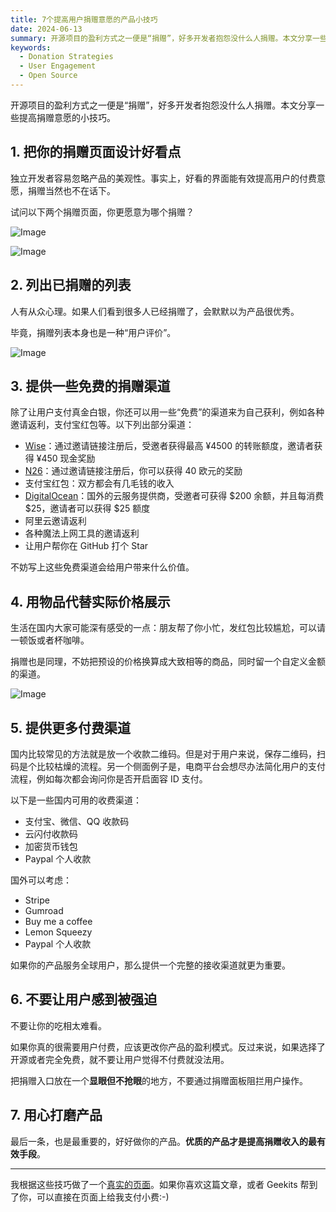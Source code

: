 ```yaml
---
title: 7个提高用户捐赠意愿的产品小技巧
date: 2024-06-13
summary: 开源项目的盈利方式之一便是“捐赠”，好多开发者抱怨没什么人捐赠。本文分享一些提高捐赠意愿的小技巧。
keywords:
  - Donation Strategies
  - User Engagement
  - Open Source
---
```



开源项目的盈利方式之一便是“捐赠”，好多开发者抱怨没什么人捐赠。本文分享一些提高捐赠意愿的小技巧。

## 1. 把你的捐赠页面设计好看点

独立开发者容易忽略产品的美观性。事实上，好看的界面能有效提高用户的付费意愿，捐赠当然也不在话下。

试问以下两个捐赠页面，你更愿意为哪个捐赠？



![Image](/image/post/cd4b489b-d2ed-4adb-b8b1-79505bd83f04_Screenshot_2024-03-28_at_13.53.41.png)

![Image](/image/post/30969b79-70d7-40b3-8a2f-7d1ece224583_Screenshot_2024-03-28_at_13.56.38.png)

## 2. 列出已捐赠的列表

人有从众心理。如果人们看到很多人已经捐赠了，会默默以为产品很优秀。

毕竟，捐赠列表本身也是一种“用户评价”。

![Image](/image/post/954a1352-8bba-4242-9d66-364480680f3c_Screenshot_2024-03-29_at_14.22.05.png)

## 3. 提供一些免费的捐赠渠道

除了让用户支付真金白银，你还可以用一些“免费”的渠道来为自己获利，例如各种邀请返利，支付宝红包等。以下列出部分渠道：
- [Wise](https://wise.com/invite/imc/renew279)：通过邀请链接注册后，受邀者获得最高 ¥4500 的转账额度，邀请者获得 ¥450 现金奖励
- [N26](https://n26.com/r/renjiew1161)：通过邀请链接注册后，你可以获得 40 欧元的奖励
- 支付宝红包：双方都会有几毛钱的收入
- [DigitalOcean](https://m.do.co/c/eed8a86797c9)：国外的云服务提供商，受邀者可获得 $200 余额，并且每消费 $25，邀请者可以获得 $25 额度
- 阿里云邀请返利
- 各种魔法上网工具的邀请返利
- 让用户帮你在 GitHub 打个 Star

不妨写上这些免费渠道会给用户带来什么价值。

## 4. 用物品代替实际价格展示

生活在国内大家可能深有感受的一点：朋友帮了你小忙，发红包比较尴尬，可以请一顿饭或者杯咖啡。

捐赠也是同理，不妨把预设的价格换算成大致相等的商品，同时留一个自定义金额的渠道。

![Image](/image/post/be0d92e5-a013-4e86-b8c1-eab090b79cbb_Screenshot_2024-03-29_at_14.33.21.png)

## 5. 提供更多付费渠道

国内比较常见的方法就是放一个收款二维码。但是对于用户来说，保存二维码，扫码是个比较枯燥的流程。另一个侧面例子是，电商平台会想尽办法简化用户的支付流程，例如每次都会询问你是否开启面容 ID 支付。

以下是一些国内可用的收费渠道：
- 支付宝、微信、QQ 收款码
- 云闪付收款码
- 加密货币钱包
- Paypal 个人收款

国外可以考虑：
- Stripe
- Gumroad
- Buy me a coffee
- Lemon Squeezy
- Paypal 个人收款

如果你的产品服务全球用户，那么提供一个完整的接收渠道就更为重要。

## 6. 不要让用户感到被强迫

不要让你的吃相太难看。

如果你真的很需要用户付费，应该更改你产品的盈利模式。反过来说，如果选择了开源或者完全免费，就不要让用户觉得不付费就没法用。

把捐赠入口放在一个**显眼但不抢眼**的地方，不要通过捐赠面板阻拦用户操作。

## 7. 用心打磨产品

最后一条，也是最重要的，好好做你的产品。**优质的产品才是提高捐赠收入的最有效手段**。

---

我根据这些技巧做了一个[真实的页面](https://geekits.ygeeker.com/donate)。如果你喜欢这篇文章，或者 Geekits 帮到了你，可以直接在页面上给我支付小费:-)
